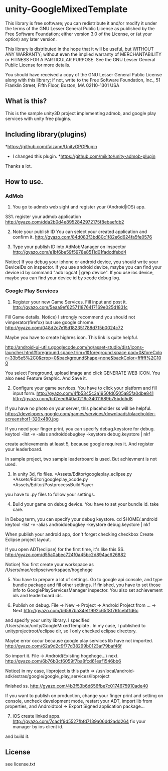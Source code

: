 
# unity-GoogleMixedTemplate

This library is free software; you can redistribute it and/or modify it under the terms of the GNU Lesser General Public License as published by the Free Software Foundation; either version 3.0 of the License, or (at your option) any later version.

This library is distributed in the hope that it will be useful, but WITHOUT ANY WARRANTY; without even the implied warranty of MERCHANTABILITY or FITNESS FOR A PARTICULAR PURPOSE. See the GNU Lesser General Public License for more details.

You should have received a copy of the GNU Lesser General Public License along with this library; if not, write to the Free Software Foundation, Inc., 51 Franklin Street, Fifth Floor, Boston, MA 02110-1301 USA

## What is this?
This is the sample unity3D project implementing admob, and google play services with unity free plugins.

## Including library(plugins)
*https://github.com/faizann/UnityGPGPlugin
  - I changed this plugin.
*https://github.com/mikito/unity-admob-plugin

Thanks a lot.

## How to use.

### AdMob

1. You go to admob web sight and register your (Android|iOS) app.

SS1. register your admob application
http://gyazo.com/dda2b0d4e8952842972175f8ebaefdb2

2. Note your publish ID
You can select your created application and confirm it.
http://gyazo.com/84d083f3bd80c1f82e6d624fa5fe0576

3. Type your publish ID into AdMobManager on inspector
http://gyazo.com/e1bf6be59f5978e8511d01fadcdfebd4

Notice) If you debug your iphone or android device, you should write your DeviceIDs on inspector.
If you use android device, maybe you can find your device id by command "adb logcat | grep device".
If you use ios device, maybe you can find your device id by xcode debug log.

### Google Play Services

1. Register your new Game Services.
Fill input and post it.
http://gyazo.com/5eaa9ef625711876417169e025d1831c

Fill Game details.
Notice) I strongly recommend you should not vimperator(firefox) but use google chrome.
http://gyazo.com/048d2c7e15d182351788d715b0024c72

Maybe you have to create highres icon.
This link is quite helpful.

http://android-ui-utils.googlecode.com/hg/asset-studio/dist/icons-launcher.html#foreground.space.trim=1&foreground.space.pad=0&foreColor=33b5e5%2C0&crop=0&backgroundShape=none&backColor=ffffff%2C100

You select Foreground, upload image and click GENERATE WEB ICON.
You also need Feature Graphic. And Save it.

2. Configure your game services.
You have to click your platform and fill input form.
http://gyazo.com/4fb5345c3a1950fd0505a85fa0dbe841
http://gyazo.com/bd2eed640a0219c34011689b75bdd5d8

If you have no photo on your server, this placeholder ss will be helpful.
https://developers.google.com/games/services/downloads/placeholder-screenshot1-320x480.jpg

If you need your finger print, you can specify debug.keystore for debug.
keytool -list -v -alias androiddebugkey -keystore debug.keystore | nkf

create achievements at least 5, because google requires it.
And register your leaderboard.

In sample project, two sample leaderboard is used.
But achievment is not used.


3. In unity 3d, fix files.
*Assets/Editor/googleplay_eclipse.py
*Assets/Editor/googleplay_xcode.py
*Assets/Editor/PostprocessBuildPlayer

you have to .py files to follow your settings.



4. Build your game on debug device.
You have to set your bundle id. take care.

In Debug term, you can specify your debug keystore.
cd $HOME/.android
keytool -list -v -alias androiddebugkey -keystore debug.keystore | nkf

When publish your android app, don't forget checking checkbox Create Eclipse project layout.


If you open ADT(eclipse) for the first time, it's like this SS.
http://gyazo.com/d55a0abec724f0a45bc2d894ac626882

Notice) You first create your workspace as /Users/mac/eclipse/workspace/hogehoge


5. You have to prepare a lot of settings.
Go to google api console, and type bundle package and fill other settings.
If finished, you have to set those info to GooglePlayServicesManager inspector.
You also set achievement ids and leaderboard ids.


6. Publish on debug.
File -> New -> Project -> Android Project from ... -> Next
http://gyazo.com/b6597ba34ef1992c65f8f761cebf1d6c

and specify your unity library.
I specified /Users/mac/unity/GoogleMixedTemplate .
In my case, I published to unityprojectroot/eclipse dir, so I only checked eclipse directory.

Maybe error occur because google play services lib have not imported.
http://gyazo.com/62a9d2c9f77d38299b0123af79baf46f

So import it.  File -> Android(Existing hogehoge...) next.
http://gyazo.com/6b76b3cf6059f7ba8fcd61eaf1546bb6

Notice) in my case, libproject is this path => /usr/local/android-sdk/extras/google/google_play_services/libproject

finished ss.
http://gyazo.com/4b3f53b6d656fbe7c0174675910ade40

If you want to publish on production,
 change your finger print and setting on console,
 uncheck development mode,
 restart your ADT, import lib from properties, and Androidtool -> Export Signed application package...


7. iOS
create linked apps.
http://gyazo.com/7cac1f9d5527fbfd7139a06dd2add264
fix your manager by ios client id.

and build it.


## License
see license.txt

